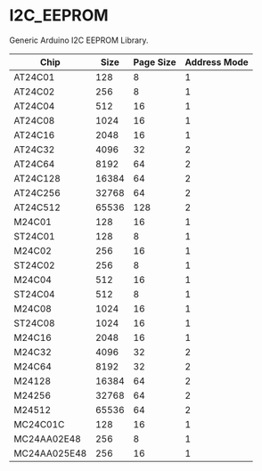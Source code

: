 # I2C_EEPROM

Generic Arduino I2C EEPROM Library.



| Chip | Size  | Page Size | Address Mode |
| --------- | ----- | --------- | ---------- |
| AT24C01   | 128   | 8         | 1          |
| AT24C02   | 256   | 8         | 1          |
| AT24C04   | 512   | 16        | 1          |
| AT24C08   | 1024  | 16        | 1          |
| AT24C16   | 2048  | 16        | 1          |
| AT24C32   | 4096  | 32        | 2          |
| AT24C64   | 8192  | 64        | 2          |
| AT24C128  | 16384 | 64        | 2          |
| AT24C256  | 32768 | 64        | 2          |
| AT24C512  | 65536 | 128       | 2          |
| M24C01             | 128   | 16        | 1          |
| ST24C01            | 128   | 8         | 1          |
| M24C02             | 256   | 16        | 1          |
| ST24C02            | 256   | 8         | 1          |
| M24C04             | 512   | 16        | 1          |
| ST24C04            | 512   | 8         | 1          |
| M24C08             | 1024  | 16        | 1          |
| ST24C08            | 1024  | 16        | 1          |
| M24C16             | 2048  | 16        | 1          |
| M24C32             | 4096  | 32        | 2          |
| M24C64             | 8192  | 32        | 2          |
| M24128             | 16384 | 64        | 2          |
| M24256             | 32768 | 64        | 2          |
| M24512             | 65536 | 64        | 2          |
| MC24C01C     | 128  | 16        | 1          |
| MC24AA02E48  | 256  | 8         | 1          |
| MC24AA025E48 | 256  | 16        | 1          |
